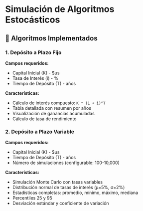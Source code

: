 # Simulación de Algoritmos Estocásticos

## 🧮 Algoritmos Implementados

### 1. Depósito a Plazo Fijo
**Campos requeridos:**
- Capital Inicial (K) - $us
- Tasa de Interés (i) - %
- Tiempo de Depósito (T) - años

**Características:**
- Cálculo de interés compuesto: `K * (1 + i)^T`
- Tabla detallada con resumen por años
- Visualización de ganancias acumuladas
- Cálculo de tasa de rendimiento

### 2. Depósito a Plazo Variable
**Campos requeridos:**
- Capital Inicial (K) - $us
- Tiempo de Depósito (T) - años
- Número de simulaciones (configurable: 100-10,000)

**Características:**
- Simulación Monte Carlo con tasas variables
- Distribución normal de tasas de interés (μ=5%, σ=2%)
- Estadísticas completas: promedio, mínimo, máximo, mediana
- Percentiles 25 y 95
- Desviación estándar y coeficiente de variación

